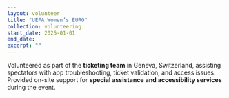 ```yaml
---
layout: volunteer
title: "UEFA Women’s EURO"
collection: volunteering
start_date: 2025-01-01
end_date: 
excerpt: ""
---
```


Volunteered as part of the <b>ticketing team</b> in Geneva, Switzerland, assisting spectators with app troubleshooting, ticket validation, and access issues. Provided on-site support for <b>special assistance and accessibility services</b> during the event.

